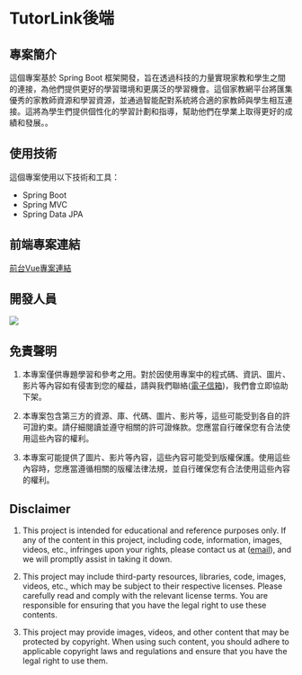 # TutorLink後端

## 專案簡介

這個專案基於 Spring Boot 框架開發，旨在透過科技的力量實現家教和學生之間的連接，為他們提供更好的學習環境和更廣泛的學習機會。這個家教網平台將匯集優秀的家教師資源和學習資源，並通過智能配對系統將合適的家教師與學生相互連接。這將為學生們提供個性化的學習計劃和指導，幫助他們在學業上取得更好的成績和發展。。

## 使用技術

這個專案使用以下技術和工具：

* Spring Boot
* Spring MVC
* Spring Data JPA

## 前端專案連結

[前台Vue專案連結](https://github.com/jenny3417/toturlink-vue)

## 開發人員

<a href="https://github.com/uu890817/TutorLink-SpringBoot/graphs/contributors">
  <img src="https://contrib.rocks/image?repo=uu890817/TutorLink-SpringBoot" />
</a>

## 免責聲明


1. 本專案僅供專題學習和參考之用。對於因使用專案中的程式碼、資訊、圖片、影片等內容如有侵害到您的權益，請與我們聯絡(<a href="mailto:gweil5jol@mozmail.com">電子信箱</a>)，我們會立即協助下架。

2. 本專案包含第三方的資源、庫、代碼、圖片、影片等，這些可能受到各自的許可證約束。請仔細閱讀並遵守相關的許可證條款。您應當自行確保您有合法使用這些內容的權利。

3. 本專案可能提供了圖片、影片等內容，這些內容可能受到版權保護。使用這些內容時，您應當遵循相關的版權法律法規，並自行確保您有合法使用這些內容的權利。

## Disclaimer

1. This project is intended for educational and reference purposes only. If any of the content in this project, including code, information, images, videos, etc., infringes upon your rights, please contact us at (<a href="mailto:gweil5jol@mozmail.com">email</a>), and we will promptly assist in taking it down.

2. This project may include third-party resources, libraries, code, images, videos, etc., which may be subject to their respective licenses. Please carefully read and comply with the relevant license terms. You are responsible for ensuring that you have the legal right to use these contents.

3. This project may provide images, videos, and other content that may be protected by copyright. When using such content, you should adhere to applicable copyright laws and regulations and ensure that you have the legal right to use them.